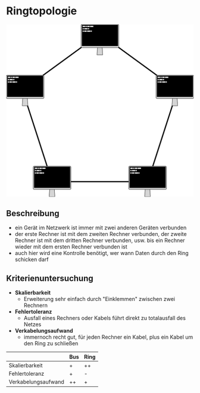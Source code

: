 # Ringtopologie

![Bild eines Ring-Netzwerkes](images/ring.svg ':size=400 Schaubild Ringtopologie')

## Beschreibung

- ein Gerät im Netzwerk ist immer mit zwei anderen Geräten verbunden
- der erste Rechner ist mit dem zweiten Rechner verbunden, der zweite Rechner ist mit dem dritten Rechner verbunden, usw. bis ein Rechner wieder mit dem ersten Rechner verbunden ist
- auch hier wird eine Kontrolle benötigt, wer wann Daten durch den Ring schicken darf

## Kriterienuntersuchung

- **Skalierbarkeit**
  - Erweiterung sehr einfach durch "Einklemmen" zwischen zwei Rechnern
- **Fehlertoleranz**
  - Ausfall eines Rechners oder Kabels führt direkt zu totalausfall des Netzes
- **Verkabelungsaufwand**
  - immernoch recht gut, für jeden Rechner ein Kabel, plus ein Kabel um den Ring zu schließen

<div class="vergleichstabelle">

|                     | Bus | Ring |
|---------------------|-----|------|
| Skalierbarkeit      | +   | ++   |
| Fehlertoleranz      | +   | -    |
| Verkabelungsaufwand | ++  | +    |

</div>
